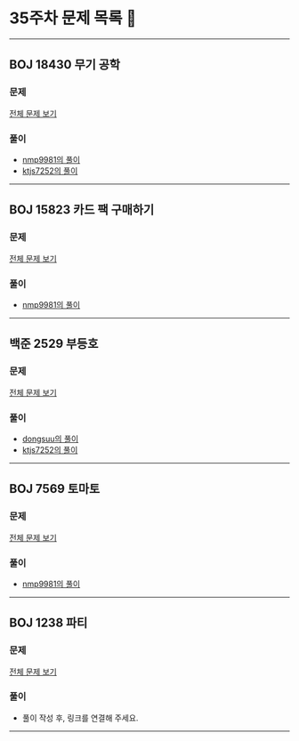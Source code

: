 # 35주차 문제 목록 📝
___
## BOJ 18430 무기 공학
### 문제
[전체 문제 보기](https://www.acmicpc.net/problem/18430)

### 풀이
- [nmp9981의 풀이](https://blog.naver.com/tybnasgo/222798554870)
- [ktjs7252의 풀이](./ktjs7252/boj18430.cpp)
___
## BOJ 15823 카드 팩 구매하기
### 문제
[전체 문제 보기](https://www.acmicpc.net/problem/15823)

### 풀이
- [nmp9981의 풀이](https://blog.naver.com/tybnasgo/222803753547)
___
## 백준 2529 부등호
### 문제
[전체 문제 보기](https://www.acmicpc.net/problem/2529)

### 풀이
- [dongsuu의 풀이](https://hyunn99.tistory.com/97)
- [ktjs7252의 풀이]()
___

## BOJ 7569 토마토
### 문제
[전체 문제 보기](https://www.acmicpc.net/problem/7569)

### 풀이
- [nmp9981의 풀이](https://blog.naver.com/tybnasgo/222800211112)
___
## BOJ 1238 파티
### 문제
[전체 문제 보기](https://www.acmicpc.net/problem/1238)

### 풀이
- 풀이 작성 후, 링크를 연결해 주세요.
___
